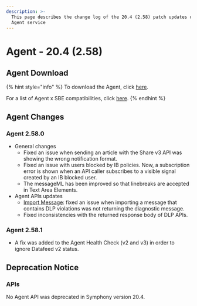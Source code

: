```yaml
---
description: >-
  This page describes the change log of the 20.4 (2.58) patch updates of the
  Agent service
---
```


# Agent - 20.4 (2.58)

## Agent Download

{% hint style="info" %}
To download the Agent, click [here](https://docs.developers.symphony.com/admin-guide/agent-guide/agent-download).

For a list of Agent x SBE compatibilities, click [here](../../agent-guide/sbe-x-agent-compatibility-matrix.md).
{% endhint %}

## Agent Changes

### Agent 2.58.0

* General changes
  * Fixed an issue when sending an article with the Share v3 API was showing the wrong notification format.
  * Fixed an issue with users blocked by IB policies. Now, a subscription error is shown when an API caller subscribes to a visible signal created by an IB blocked user.
  * The messageML has been improved so that linebreaks are accepted in Text Area Elements.
* Agent APIs updates
  * [Import Message](https://developers.symphony.com/restapi/reference#import-message-v4): fixed an issue when importing a message that contains DLP violations was not returning the diagnostic message.
  * Fixed inconsistencies with the returned response body of DLP APIs.

### Agent 2.58.1

* A fix was added to the Agent Health Check (v2 and v3) in order to ignore Datafeed v2 status.

## **Deprecation Notice**

### **APIs**

No Agent API was deprecated in Symphony version 20.4.
